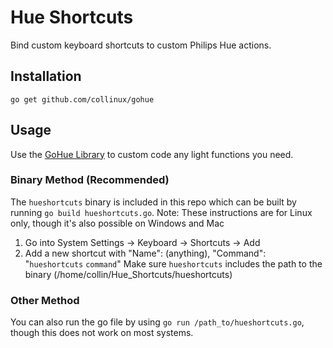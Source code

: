 # Hue Shortcuts
Bind custom keyboard shortcuts to custom Philips Hue actions.

## Installation
```
go get github.com/collinux/gohue
```

## Usage
Use the [GoHue Library](https://github.com/Collinux/GoHue) to custom code any light functions you need.

### Binary Method (Recommended)
The `hueshortcuts` binary is included in this repo which can be built by running `go build hueshortcuts.go`.
Note: These instructions are for Linux only, though it's also possible on Windows and Mac
1. Go into System Settings -> Keyboard -> Shortcuts -> Add 
2. Add a new shortcut with "Name": (anything), "Command": "`hueshortcuts` `command`"
Make sure `hueshortcuts` includes the path to the binary (/home/collin/Hue_Shortcuts/hueshortcuts)

### Other Method
You can also run the go file by using `go run /path_to/hueshortcuts.go`, though this does not work on most systems.
